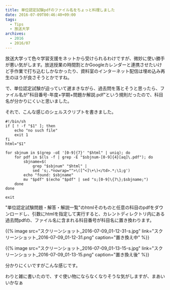 ```yaml
---
title: 単位認定試験pdfのファイル名をちょっと料理しました
date: 2016-07-09T00:46:40+09:00
tags:
  - Tips
  - 放送大学
archives:
  - 2016
  - 2016/07
---
```


放送大学って色々学習支援をネットから受けられるわけですが、微妙に使い勝手が悪い気がします。放送授業の時間割とかGoogleカレンダーと連携させたいけど手作業で打ち込むしかなかったり、資料室のインターネット配信は埋め込み再生のほうが良さそうとかですね。

で、単位認定試験が迫っていて遅まきながら、過去問を落とそうと思ったら、ファイル名が"科目番号-年度+学期+問題か解説.pdf"という規則だったので、科目名が分かりにくいと思いました。

それで、こんな感じのシェルスクリプトを書きました。

```
#!/bin/sh
if [ ! -f "$1" ]; then
    echo "no such file"
    exit 1
fi
html="$1"

for sbjnum in $(grep -oE '[0-9]{7}' "$html" | uniq); do
    for pdf in $(ls -f | grep -E "$sbjnum-[0-9]{4}[aq]\.pdf"); do
        sbjname=$(
            grep "$sbjnum" "$html" |
            sed 's;.*nowrap="">\([^<]\+\)</td>.*;\1;g')
        echo "found: $sbjname"
        mv "$pdf" $(echo "$pdf" | sed "s;[0-9]\{7\};$sbjname;")
    done
done

exit
```

"単位認定試験問題・解答・解説一覧"のhtmlそのものと任意の科目のpdfをダウンロードし、引数にhtmlを指定して実行すると、カレントディレクトリ内にある過去問pdfの、ファイル名に含まれる科目番号が科目名に置き換わります。

{{% image src="スクリーンショット_2016-07-09_01-12-31-s.jpg" link="スクリーンショット_2016-07-09_01-12-31.png" caption="置き換え中" %}}

{{% image src="スクリーンショット_2016-07-09_01-13-15-s.jpg" link="スクリーンショット_2016-07-09_01-13-15.png" caption="置き換え後" %}}

分かりにくいですがこんな感じです。

わりと雑に書いたので、すぐ使い物にならなくなりそうな気がしますが、まあいいかなぁ
